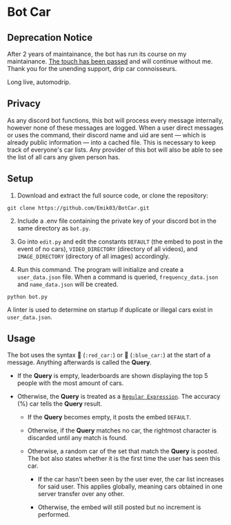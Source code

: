 # Bot Car

## Deprecation Notice

After 2 years of maintainance, the bot has run its course on my maintainance. [The touch has been passed](https://github.com/PanForPancakes/dripcarbot) and will continue without me. Thank you for the unending support, drip car connoisseurs.

Long live, automodrip.

## Privacy

As any discord bot functions, this bot will process every message internally, however none of these messages are logged. When a user direct messages or uses the command, their discord name and uid are sent — which is already public information — into a cached file. This is necessary to keep track of everyone's car lists. Any provider of this bot will also be able to see the list of all cars any given person has.

## Setup

1. Download and extract the full source code, or clone the repository:

```
git clone https://github.com/Emik03/BotCar.git
```

2. Include a .env file containing the private key of your discord bot in the same directory as `bot.py`.

3. Go into `edit.py` and edit the constants `DEFAULT` (the embed to post in the event of no cars), `VIDEO_DIRECTORY` (directory of all videos), and `IMAGE_DIRECTORY` (directory of all images) accordingly.

4. Run this command. The program will initialize and create a `user_data.json` file. When a command is queried, `frequency_data.json` and `name_data.json` will be created.

```
python bot.py
```

A linter is used to determine on startup if duplicate or illegal cars exist in `user_data.json`.

## Usage

The bot uses the syntax 🚗 (`:red_car:`) or 🚙 (`:blue_car:`) at the start of a message. Anything afterwards is called the **Query**.

- If the **Query** is empty, leaderboards are shown displaying the top 5 people with the most amount of cars.

- Otherwise, the **Query** is treated as a [`Regular Expression`](https://docs.python.org/3/library/re.html). The accuracy (%) car tells the **Query** result.

  - If the **Query** becomes empty, it posts the embed `DEFAULT`.

  - Otherwise, if the **Query** matches no car, the rightmost character is discarded until any match is found.

  - Otherwise, a random car of the set that match the **Query** is posted. The bot also states whether it is the first time the user has seen this car.

    - If the car hasn't been seen by the user ever, the car list increases for said user. This applies globally, meaning cars obtained in one server transfer over any other.

    - Otherwise, the embed will still posted but no increment is performed.
